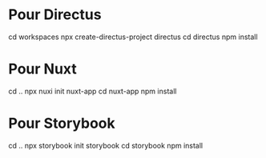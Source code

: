 # Pour Directus
cd workspaces
npx create-directus-project directus
cd directus
npm install

# Pour Nuxt
cd ..
npx nuxi init nuxt-app
cd nuxt-app
npm install

# Pour Storybook
cd ..
npx storybook init storybook
cd storybook
npm install